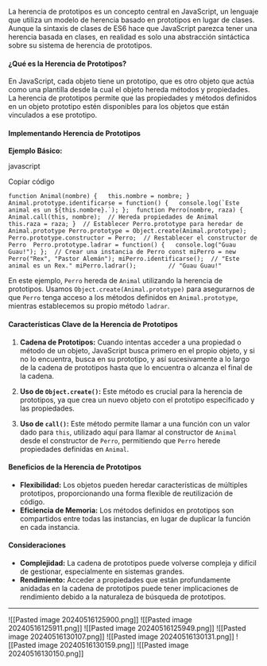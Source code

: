 La herencia de prototipos es un concepto central en JavaScript, un lenguaje que utiliza un modelo de herencia basado en prototipos en lugar de clases. Aunque la sintaxis de clases de ES6 hace que JavaScript parezca tener una herencia basada en clases, en realidad es solo una abstracción sintáctica sobre su sistema de herencia de prototipos.

#### ¿Qué es la Herencia de Prototipos?

En JavaScript, cada objeto tiene un prototipo, que es otro objeto que actúa como una plantilla desde la cual el objeto hereda métodos y propiedades. La herencia de prototipos permite que las propiedades y métodos definidos en un objeto prototipo estén disponibles para los objetos que están vinculados a ese prototipo.

#### Implementando Herencia de Prototipos

**Ejemplo Básico:**

javascript

Copiar código

``function Animal(nombre) {   this.nombre = nombre; }  Animal.prototype.identificarse = function() {   console.log(`Este animal es un ${this.nombre}.`); };  function Perro(nombre, raza) {   Animal.call(this, nombre);  // Hereda propiedades de Animal   this.raza = raza; }  // Establecer Perro.prototype para heredar de Animal.prototype Perro.prototype = Object.create(Animal.prototype); Perro.prototype.constructor = Perro;  // Restablecer el constructor de Perro  Perro.prototype.ladrar = function() {   console.log("Guau Guau!"); };  // Crear una instancia de Perro const miPerro = new Perro("Rex", "Pastor Alemán"); miPerro.identificarse();  // "Este animal es un Rex." miPerro.ladrar();         // "Guau Guau!"``

En este ejemplo, `Perro` hereda de `Animal` utilizando la herencia de prototipos. Usamos `Object.create(Animal.prototype)` para asegurarnos de que `Perro` tenga acceso a los métodos definidos en `Animal.prototype`, mientras establecemos su propio método `ladrar`.

#### Características Clave de la Herencia de Prototipos

1. **Cadena de Prototipos:** Cuando intentas acceder a una propiedad o método de un objeto, JavaScript busca primero en el propio objeto, y si no lo encuentra, busca en su prototipo, y así sucesivamente a lo largo de la cadena de prototipos hasta que lo encuentra o alcanza el final de la cadena.
    
2. **Uso de `Object.create()`:** Este método es crucial para la herencia de prototipos, ya que crea un nuevo objeto con el prototipo especificado y las propiedades.
    
3. **Uso de `call()`:** Este método permite llamar a una función con un valor dado para `this`, utilizado aquí para llamar al constructor de `Animal` desde el constructor de `Perro`, permitiendo que `Perro` herede propiedades definidas en `Animal`.
    

#### Beneficios de la Herencia de Prototipos

- **Flexibilidad:** Los objetos pueden heredar características de múltiples prototipos, proporcionando una forma flexible de reutilización de código.
- **Eficiencia de Memoria:** Los métodos definidos en prototipos son compartidos entre todas las instancias, en lugar de duplicar la función en cada instancia.

#### Consideraciones

- **Complejidad:** La cadena de prototipos puede volverse compleja y difícil de gestionar, especialmente en sistemas grandes.
- **Rendimiento:** Acceder a propiedades que están profundamente anidadas en la cadena de prototipos puede tener implicaciones de rendimiento debido a la naturaleza de búsqueda de prototipos.

---
![[Pasted image 20240516125900.png]]
![[Pasted image 20240516125911.png]]
![[Pasted image 20240516125949.png]]
![[Pasted image 20240516130107.png]]
![[Pasted image 20240516130131.png]]
![[Pasted image 20240516130159.png]]
![[Pasted image 20240516130150.png]]